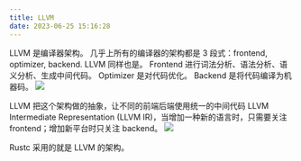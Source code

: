 ```yaml
---
title: LLVM
date: 2023-06-25 15:16:28
---
```


LLVM 是编译器架构。
几乎上所有的编译器的架构都是 3 段式：frontend, optimizer, backend.
LLVM 同样也是。
Frontend 进行词法分析、语法分析、语义分析、生成中间代码。
Optimizer 是对代码优化。
Backend 是将代码编译为机器码。
![](old_artification.png)

LLVM 把这个架构做的抽象，让不同的前端后端使用统一的中间代码 LLVM Intermediate Representation (LLVM IR)，当增加一种新的语言时，只需要关注 frontend；增加新平台时只关注 backend。
![](new_artification.png)

Rustc 采用的就是 LLVM 的架构。
